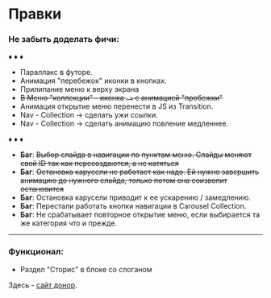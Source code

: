 # Правки

### Не забыть доделать фичи:

♦ ♦ ♦ 
* Параллакс в футоре.
* Анимация "перебежок" иконки в кнопках. 
* Прилипание меню к верху экрана
* ~~В Меню "коллекции" - иконка `->` с анимацией "пробежки"~~
* Анимация открытие меню перенести в JS из Transition. 
* Nav - Collection -> сделать ужи ссылки. 
* Nav - Collection -> сделать анимацию повление медленнее. 

♦ ♦ ♦ 


* **Баг**: ~~Выбор слайда в навигации по пунктам меню. Слайды меняют свой ID так как пересоздаются, а не катяться~~
* **Баг**: ~~Остановка карусели не работает как надо. Ей нужно завершить анимацию до нужного слайда, только потом она соизволит остановится~~
* **Баг**: Остановка карусели приводит к ее ускарению / замедлению.
* **Баг**: Перестали работать кнопки навигации в Carousel Collection.
* **Баг**: Не срабатывает повторное открытие меню, если выбирается та же категория что и прежде.

***

### Функционал:
* Раздел "Сторис" в блоке со слоганом



Здесь - [сайт донор](https://www.modelec.com/fr).
